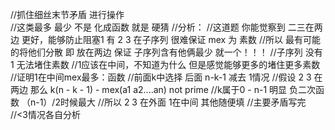 
//抓住细丝末节矛盾 进行操作  
//这类最多 最少 不是 化成函数 就是 硬猜
//分析：
//这道题 你能觉察到 二三在两边 更好，能够防止阻塞1  有 2 3 在子序列 很难保证 mex 为 素数
//所以 最有可能的将他们分散 即 放在两边 保证 子序列含有他俩最少 就一个！！！
//子序列 没有1 无法堵住素数
//1应该在中间，不知道为什么  但是感觉能够更多的堵住更多素数
//证明1在中间mex最多：函数 
//前面k中选择 后面 n-k-1 减去 1情况 
//假设 2 3 在两边 那么 k(n - k - 1) - mex(a1 a2....an) not prime
//k属于0 - n-1 明显 负二次函数 （n-1）/2时候最大 
//所以 2 3 在外面 1在中间 其他随便填
//主要矛盾写完
//<3情况各自分析
